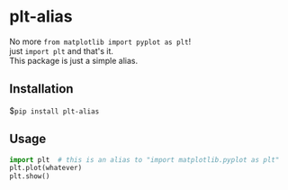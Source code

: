 # plt-alias
No more `from matplotlib import pyplot as plt`!
<br/>just `import plt` and that's it.
<br/>This package is just a simple alias.

## Installation 
$`pip install plt-alias`

## Usage
```python
import plt  # this is an alias to "import matplotlib.pyplot as plt"
plt.plot(whatever)
plt.show()
```



